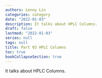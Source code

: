 ```yaml
---
authors: Lenny Lin
categories: category
date: "2022-01-03"
description: It talks about HPLC Columns.
draft: false
lastmod: "2022-01-03"
series: null
tags: null
title: Part 03 HPLC Columns
toc: true
bookCollapseSection: true
---
```


It talks about HPLC Columns.

<!--more-->

